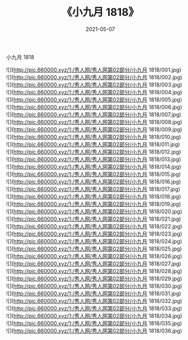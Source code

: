 ﻿---
layout: post
title:  《小九月 1818》
date:   2021-05-07
img: http://pic.660000.xyz/1:/秀人网/秀人网第02部分/小九月 1818/000.jpg
categories: [美女, 清纯, 唯美]
---

小九月 1818

  ![](http://pic.660000.xyz/1:/秀人网/秀人网第02部分/小九月 1818/001.jpg) <br> ![](http://pic.660000.xyz/1:/秀人网/秀人网第02部分/小九月 1818/002.jpg) <br> ![](http://pic.660000.xyz/1:/秀人网/秀人网第02部分/小九月 1818/003.jpg) <br> ![](http://pic.660000.xyz/1:/秀人网/秀人网第02部分/小九月 1818/004.jpg) <br> ![](http://pic.660000.xyz/1:/秀人网/秀人网第02部分/小九月 1818/005.jpg) <br> ![](http://pic.660000.xyz/1:/秀人网/秀人网第02部分/小九月 1818/006.jpg) <br> ![](http://pic.660000.xyz/1:/秀人网/秀人网第02部分/小九月 1818/007.jpg) <br> ![](http://pic.660000.xyz/1:/秀人网/秀人网第02部分/小九月 1818/008.jpg) <br> ![](http://pic.660000.xyz/1:/秀人网/秀人网第02部分/小九月 1818/009.jpg) <br> ![](http://pic.660000.xyz/1:/秀人网/秀人网第02部分/小九月 1818/010.jpg) <br> ![](http://pic.660000.xyz/1:/秀人网/秀人网第02部分/小九月 1818/011.jpg) <br> ![](http://pic.660000.xyz/1:/秀人网/秀人网第02部分/小九月 1818/012.jpg) <br> ![](http://pic.660000.xyz/1:/秀人网/秀人网第02部分/小九月 1818/013.jpg) <br> ![](http://pic.660000.xyz/1:/秀人网/秀人网第02部分/小九月 1818/014.jpg) <br> ![](http://pic.660000.xyz/1:/秀人网/秀人网第02部分/小九月 1818/015.jpg) <br> ![](http://pic.660000.xyz/1:/秀人网/秀人网第02部分/小九月 1818/016.jpg) <br> ![](http://pic.660000.xyz/1:/秀人网/秀人网第02部分/小九月 1818/017.jpg) <br> ![](http://pic.660000.xyz/1:/秀人网/秀人网第02部分/小九月 1818/018.jpg) <br> ![](http://pic.660000.xyz/1:/秀人网/秀人网第02部分/小九月 1818/019.jpg) <br> ![](http://pic.660000.xyz/1:/秀人网/秀人网第02部分/小九月 1818/020.jpg) <br> ![](http://pic.660000.xyz/1:/秀人网/秀人网第02部分/小九月 1818/021.jpg) <br> ![](http://pic.660000.xyz/1:/秀人网/秀人网第02部分/小九月 1818/022.jpg) <br> ![](http://pic.660000.xyz/1:/秀人网/秀人网第02部分/小九月 1818/023.jpg) <br> ![](http://pic.660000.xyz/1:/秀人网/秀人网第02部分/小九月 1818/024.jpg) <br> ![](http://pic.660000.xyz/1:/秀人网/秀人网第02部分/小九月 1818/025.jpg) <br> ![](http://pic.660000.xyz/1:/秀人网/秀人网第02部分/小九月 1818/026.jpg) <br> ![](http://pic.660000.xyz/1:/秀人网/秀人网第02部分/小九月 1818/027.jpg) <br> ![](http://pic.660000.xyz/1:/秀人网/秀人网第02部分/小九月 1818/028.jpg) <br> ![](http://pic.660000.xyz/1:/秀人网/秀人网第02部分/小九月 1818/029.jpg) <br> ![](http://pic.660000.xyz/1:/秀人网/秀人网第02部分/小九月 1818/030.jpg) <br> ![](http://pic.660000.xyz/1:/秀人网/秀人网第02部分/小九月 1818/031.jpg) <br> ![](http://pic.660000.xyz/1:/秀人网/秀人网第02部分/小九月 1818/032.jpg) <br> ![](http://pic.660000.xyz/1:/秀人网/秀人网第02部分/小九月 1818/033.jpg) <br> ![](http://pic.660000.xyz/1:/秀人网/秀人网第02部分/小九月 1818/034.jpg) <br> ![](http://pic.660000.xyz/1:/秀人网/秀人网第02部分/小九月 1818/035.jpg) <br> ![](http://pic.660000.xyz/1:/秀人网/秀人网第02部分/小九月 1818/036.jpg) <br>